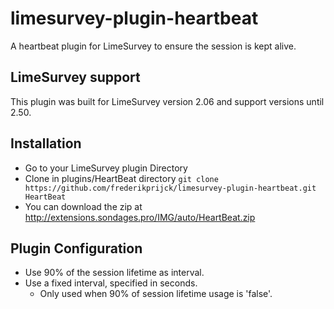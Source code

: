 # limesurvey-plugin-heartbeat
A heartbeat plugin for LimeSurvey to ensure the session is kept alive.

## LimeSurvey support
This plugin was built for LimeSurvey version 2.06 and support versions until 2.50.

## Installation
- Go to your LimeSurvey plugin Directory
- Clone in plugins/HeartBeat directory `git clone https://github.com/frederikprijck/limesurvey-plugin-heartbeat.git HeartBeat`
- You can download the zip at <http://extensions.sondages.pro/IMG/auto/HeartBeat.zip>

## Plugin Configuration
- Use 90% of the session lifetime as interval.
- Use a fixed interval, specified in seconds.
  - Only used when 90% of session lifetime usage is 'false'.
